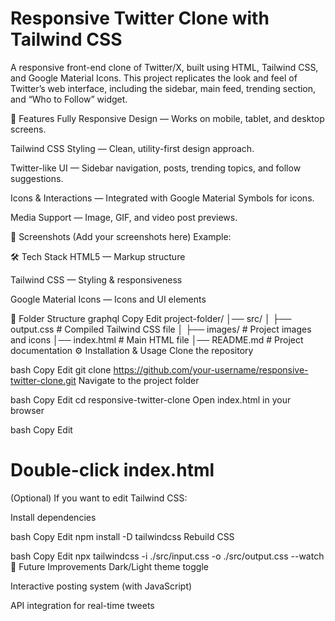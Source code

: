 # Responsive Twitter Clone with Tailwind CSS
A responsive front-end clone of Twitter/X, built using HTML, Tailwind CSS, and Google Material Icons.
This project replicates the look and feel of Twitter’s web interface, including the sidebar, main feed, trending section, and “Who to Follow” widget.

🚀 Features
Fully Responsive Design — Works on mobile, tablet, and desktop screens.

Tailwind CSS Styling — Clean, utility-first design approach.

Twitter-like UI — Sidebar navigation, posts, trending topics, and follow suggestions.

Icons & Interactions — Integrated with Google Material Symbols for icons.

Media Support — Image, GIF, and video post previews.

📸 Screenshots
(Add your screenshots here)
Example:


🛠️ Tech Stack
HTML5 — Markup structure

Tailwind CSS — Styling & responsiveness

Google Material Icons — Icons and UI elements

📂 Folder Structure
graphql
Copy
Edit
project-folder/
│── src/
│   ├── output.css       # Compiled Tailwind CSS file
│   ├── images/          # Project images and icons
│── index.html           # Main HTML file
│── README.md            # Project documentation
⚙️ Installation & Usage
Clone the repository

bash
Copy
Edit
git clone https://github.com/your-username/responsive-twitter-clone.git
Navigate to the project folder

bash
Copy
Edit
cd responsive-twitter-clone
Open index.html in your browser

bash
Copy
Edit
# Double-click index.html
(Optional) If you want to edit Tailwind CSS:

Install dependencies

bash
Copy
Edit
npm install -D tailwindcss
Rebuild CSS

bash
Copy
Edit
npx tailwindcss -i ./src/input.css -o ./src/output.css --watch
📌 Future Improvements
Dark/Light theme toggle

Interactive posting system (with JavaScript)

API integration for real-time tweets


